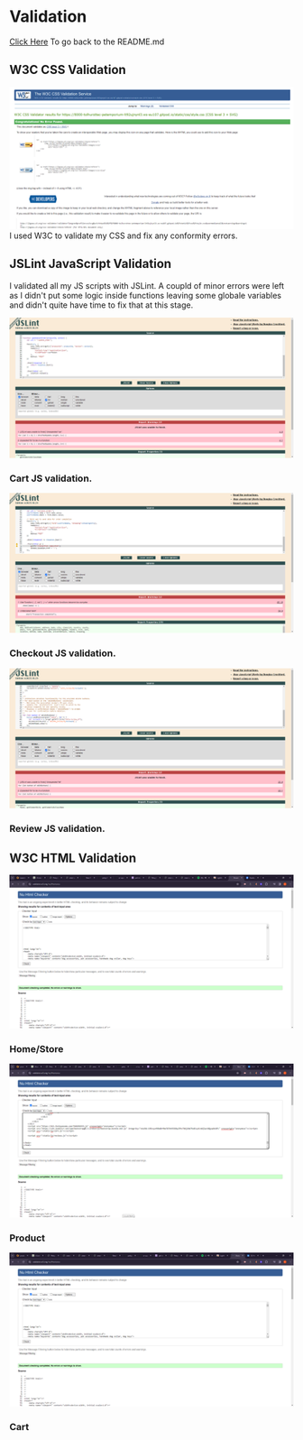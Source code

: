 # Validation
[Click Here](README.md) To go back to the README.md

## W3C CSS Validation
![screenshot](documentation/css-validation.png)
I used W3C to validate my CSS and fix any conformity errors.

## JSLint JavaScript Validation
I validated all my JS scripts with JSLint. A coupld of minor errors were left as I didn't put some logic inside functions leaving some globale variables and didn't quite have time to fix that at this stage.

![screenshot](documentation/petsy-cartjs-validation.png)
### Cart JS validation.

![screenshot](documentation/petsy-checkoutjs-validation.png)
### Checkout JS validation.

![screenshot](documentation/petsy-reviewjs-validation.png)
### Review JS validation.

## W3C HTML Validation
![screenshot](documentation/home-html-validation.png)
### Home/Store

![screenshot](documentation/product-validation.png)
### Product

![screenshot](documentation/logged-out-cart-html-validation.png)
### Cart
